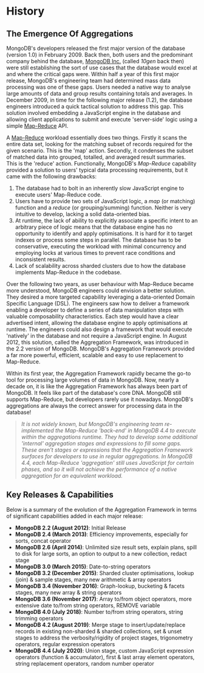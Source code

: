 # History

## The Emergence Of Aggregations

MongoDB's developers released the first major version of the database (version 1.0) in February 2009. Back then, both users and the predominant company behind the database, [MongoDB Inc.](https://en.wikipedia.org/wiki/MongoDB_Inc.) (called _10gen_ back then) were still establishing the sort of use cases that the database would excel at and where the critical gaps were. Within half a year of this first major release, MongoDB's engineering team had determined mass data processing was one of these gaps. Users needed a native way to analyse large amounts of data and group results containing totals and averages. In December 2009, in time for the following major release (1.2), the database engineers introduced a quick tactical solution to address this gap. This solution involved embedding a JavaScript engine in the database and allowing client applications to submit and execute 'server-side' logic using a simple [Map-Reduce](https://docs.mongodb.com/manual/core/map-reduce/) API.

A [Map-Reduce](https://en.wikipedia.org/wiki/MapReduce) workload essentially does two things. Firstly it scans the entire data set, looking for the matching subset of records required for the given scenario. This is the 'map' action. Secondly, it condenses the subset of matched data into grouped, totalled, and averaged result summaries. This is the 'reduce' action. Functionally, MongoDB's _Map-Reduce_ capability provided a solution to users' typical data processing requirements, but it came with the following drawbacks:

 1. The database had to bolt in an inherently slow JavaScript engine to execute users' Map-Reduce code.
 2. Users have to provide two sets of JavaScript logic, a _map_ (or matching) function and a _reduce_ (or grouping/summing) function. Neither is very intuitive to develop, lacking a solid data-oriented bias.
 3. At runtime, the lack of ability to explicitly associate a specific intent to an arbitrary piece of logic means that the database engine has no opportunity to identify and apply optimisations. It is hard for it to target indexes or process some steps in parallel. The database has to be conservative, executing the workload with minimal concurrency and employing locks at various times to prevent race conditions and inconsistent results.
 4. Lack of scalability across sharded clusters due to how the database implements Map-Reduce in the codebase.

Over the following two years, as user behaviour with Map-Reduce became more understood, MongoDB engineers could envision a better solution. They desired a more targeted capability leveraging a data-oriented Domain Specific Language (DSL). The engineers saw how to deliver a framework enabling a developer to define a series of data manipulation steps with valuable composability characteristics. Each step would have a clear advertised intent, allowing the database engine to apply optimisations at runtime. The engineers could also design a framework that would execute 'natively' in the database and not require a JavaScript engine. In August 2012, this solution, called the Aggregation Framework, was introduced in the 2.2 version of MongoDB. MongoDB's Aggregation Framework provided a far more powerful, efficient, scalable and easy to use replacement to Map-Reduce.

Within its first year, the Aggregation Framework rapidly became the go-to tool for processing large volumes of data in MongoDB. Now, nearly a decade on, it is like the Aggregation Framework has always been part of MongoDB. It feels like part of the database's core DNA. MongoDB still supports Map-Reduce, but developers rarely use it nowadays. MongoDB's aggregations are always the correct answer for processing data in the database!

> _It is not widely known, but MongoDB's engineering team re-implemented the Map-Reduce 'back-end' in MongoDB 4.4 to execute within the aggregations runtime. They had to develop some additional 'internal' aggregation stages and expressions to fill some gaps. These aren't stages or expressions that the Aggregation Framework surfaces for developers to use in regular aggregations. In MongoDB 4.4, each Map-Reduce 'aggregation' still uses JavaScript for certain phases, and so it will not achieve the performance of a native aggregation for an equivalent workload._


## Key Releases & Capabilities 

Below is a summary of the evolution of the Aggregation Framework in terms of significant capabilities added in each major release:

* __MongoDB 2.2 (August 2012)__: Initial Release
* __MongoDB 2.4 (March 2013)__: Efficiency improvements, especially for sorts, concat operator
* __MongoDB 2.6 (April 2014)__: Unlimited size result sets, explain plans, spill to disk for large sorts, an option to output to a new collection, redact stage
* __MongoDB 3.0 (March 2015)__: Date-to-string operators
* __MongoDB 3.2 (December 2015)__: Sharded cluster optimisations, lookup (join) & sample stages, many new arithmetic & array operators
* __MongoDB 3.4 (November 2016)__: Graph-lookup, bucketing & facets stages, many new array & string operators 
* __MongoDB 3.6 (November 2017)__: Array to/from object operators, more extensive date to/from string operators, REMOVE variable
* __MongoDB 4.0 (July 2018)__: Number to/from string operators, string trimming operators
* __MongoDB 4.2 (August 2019)__: Merge stage to insert/update/replace records in existing non-sharded & sharded collections, set & unset stages to address the verbosity/rigidity of project stages, trigonometry operators, regular expression operators
* __MongoDB 4.4 (July 2020)__: Union stage, custom JavaScript expression operators (function & accumulator), first & last array element operators, string replacement operators, random number operator

